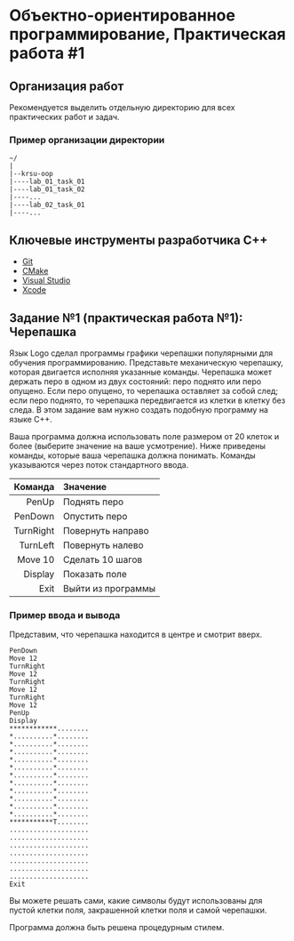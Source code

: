 Объектно-ориентированное программирование, Практическая работа #1
=================================================================

## Организация работ

Рекомендуется выделить отдельную директорию для всех практических работ и задач.

### Пример организации директории

```
~/
|
|--krsu-oop
|----lab_01_task_01
|----lab_01_task_02
|----...
|----lab_02_task_01
|----...
```

## Ключевые инструменты разработчика C++

* [Git](https://git-scm.com)
* [CMake](https://cmake.org)
* [Visual Studio](https://visualstudio.microsoft.com)
* [Xcode](https://developer.apple.com/xcode)

## Задание №1 (практическая работа №1): Черепашка

Язык Logo сделал программы графики черепашки популярными для обучения
программированию. Представьте механическую черепашку, которая двигается исполняя
указанные команды. Черепашка может держать перо в одном из двух состояний: перо
поднято или перо опущено. Если перо опущено, то черепашка оставляет за собой
след; если перо поднято, то черепашка передвигается из клетки в клетку без
следа. В этом задание вам нужно создать подобную программу на языке C++.

Ваша программа должна использовать поле размером от 20 клеток и более (выберите
значение на ваше усмотрение). Ниже приведены команды, которые ваша черепашка
должна понимать. Команды указываются через поток стандартного ввода.

| Команда   | Значение                 |
| -------:  | :----------------------- |
| PenUp     | Поднять перо             |
| PenDown   | Опустить перо            |
| TurnRight | Повернуть направо        |
| TurnLeft  | Повернуть налево         |
| Move 10   | Сделать 10 шагов         |
| Display   | Показать поле            |
| Exit      | Выйти из программы       |

### Пример ввода и вывода

Представим, что черепашка находится в центре и смотрит вверх.

```
PenDown
Move 12
TurnRight
Move 12
TurnRight
Move 12
TurnRight
Move 12
PenUp
Display
************........
*..........*........
*..........*........
*..........*........
*..........*........
*..........*........
*..........*........
*..........*........
*..........*........
*..........*........
*..........*........
*..........*........
***********T........
....................
....................
....................
....................
....................
....................
....................
Exit
```

Вы можете решать сами, какие символы будут использованы для пустой клетки поля,
закрашенной клетки поля и самой черепашки.

Программа должна быть решена процедурным стилем.
